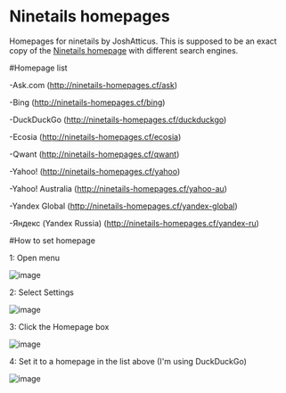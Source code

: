 # Ninetails homepages
Homepages for ninetails by JoshAtticus.
This is supposed to be an exact copy of the [Ninetails homepage](https://ninetails.cf/?v=2.2.3) with different search engines.


#Homepage list

-Ask.com (http://ninetails-homepages.cf/ask)

-Bing (http://ninetails-homepages.cf/bing)

-DuckDuckGo (http://ninetails-homepages.cf/duckduckgo)

-Ecosia (http://ninetails-homepages.cf/ecosia)

-Qwant (http://ninetails-homepages.cf/qwant)

-Yahoo! (http://ninetails-homepages.cf/yahoo)

-Yahoo! Australia (http://ninetails-homepages.cf/yahoo-au)

-Yandex Global (http://ninetails-homepages.cf/yandex-global)

-Яндекс (Yandex Russia) (http://ninetails-homepages.cf/yandex-ru)



#How to set homepage

1: Open menu

![image](https://user-images.githubusercontent.com/72828296/146659345-57d7334d-59cd-4597-9e16-03a9fd1cfa52.png)

2: Select Settings

![image](https://user-images.githubusercontent.com/72828296/146659352-c6f5870f-7832-41c7-b41b-7382af6ccbcc.png)

3: Click the Homepage box

![image](https://user-images.githubusercontent.com/72828296/146659383-365f5fad-57ea-4b05-acc8-c1f82aecf93c.png)

4: Set it to a homepage in the list above (I'm using DuckDuckGo)

![image](https://user-images.githubusercontent.com/72828296/146659422-f50bc495-7714-401b-ad1d-6980a8a7dca3.png)



